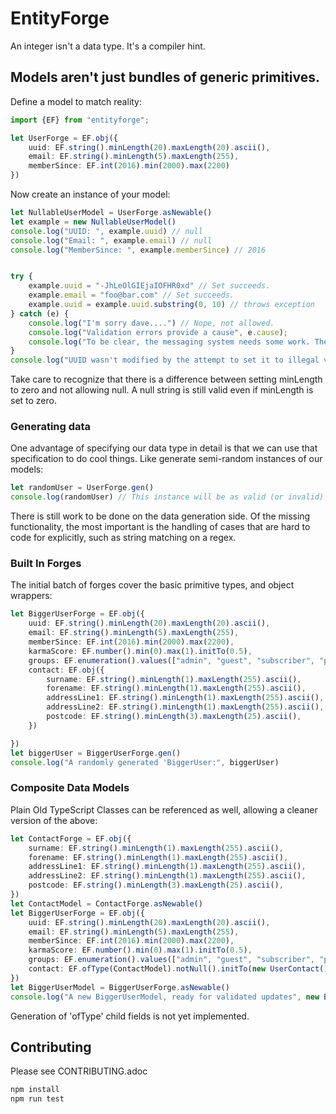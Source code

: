 # EntityForge

An integer isn't a data type. It's a compiler hint.

## Models aren't just bundles of generic primitives.

Define a model to match reality:

```typescript
import {EF} from "entityforge";

let UserForge = EF.obj({
    uuid: EF.string().minLength(20).maxLength(20).ascii(),
    email: EF.string().minLength(5).maxLength(255),
    memberSince: EF.int(2016).min(2000).max(2200)
})
```

Now create an instance of your model:

```typescript
let NullableUserModel = UserForge.asNewable()
let example = new NullableUserModel()
console.log("UUID: ", example.uuid) // null
console.log("Email: ", example.email) // null
console.log("MemberSince: ", example.memberSince) // 2016


try {
    example.uuid = "-JhLeOlGIEjaIOFHR0xd" // Set succeeds.
    example.email = "foo@bar.com" // Set succeeds.
    example.uuid = example.uuid.substring(0, 10) // throws exception
} catch (e) {
    console.log("I'm sorry dave....") // Nope, not allowed.
    console.log("Validation errors provide a cause", e.cause); 
    console.log("To be clear, the messaging system needs some work. The cause message is: ", e.cause.minLength.message) // @restriction.minLength
}
console.log("UUID wasn't modified by the attempt to set it to illegal value:", example.uuid) // "-JhLeOlGIEjaIOFHR0xd" --- value not modified if invalid.

```

Take care to recognize that there is a difference between setting minLength to zero and not allowing null. A null string is still valid even if minLength is set to zero.

### Generating data
One advantage of specifying our data type in detail is that we can use that specification to do cool things. Like generate semi-random instances of our models:

```javascript
let randomUser = UserForge.gen()
console.log(randomUser) // This instance will be as valid (or invalid) as your Forge definition constraints allow.
```

There is still work to be done on the data generation side. Of the missing functionality, the most important is the handling of cases that are hard to code for explicitly, such as string matching on a regex.

### Built In Forges

The initial batch of forges cover the basic primitive types, and object wrappers:

```typescript
let BiggerUserForge = EF.obj({
    uuid: EF.string().minLength(20).maxLength(20).ascii(),
    email: EF.string().minLength(5).maxLength(255),
    memberSince: EF.int(2016).min(2000).max(2200),
    karmaScore: EF.number().min(0).max(1).initTo(0.5),
    groups: EF.enumeration().values(["admin", "guest", "subscriber", "paid-member"]),
    contact: EF.obj({
        surname: EF.string().minLength(1).maxLength(255).ascii(),
        forename: EF.string().minLength(1).maxLength(255).ascii(),
        addressLine1: EF.string().minLength(1).maxLength(255).ascii(),
        addressLine2: EF.string().minLength(1).maxLength(255).ascii(),
        postcode: EF.string().minLength(3).maxLength(25).ascii(),
    })

})
let biggerUser = BiggerUserForge.gen()
console.log("A randomly generated 'BiggerUser:", biggerUser)
```


### Composite Data Models

Plain Old TypeScript Classes can be referenced as well, allowing a cleaner version of the above:

```typescript
let ContactForge = EF.obj({
    surname: EF.string().minLength(1).maxLength(255).ascii(),
    forename: EF.string().minLength(1).maxLength(255).ascii(),
    addressLine1: EF.string().minLength(1).maxLength(255).ascii(),
    addressLine2: EF.string().minLength(1).maxLength(255).ascii(),
    postcode: EF.string().minLength(3).maxLength(25).ascii(),
})
let ContactModel = ContactForge.asNewable()
let BiggerUserForge = EF.obj({
    uuid: EF.string().minLength(20).maxLength(20).ascii(),
    email: EF.string().minLength(5).maxLength(255),
    memberSince: EF.int(2016).min(2000).max(2200),
    karmaScore: EF.number().min(0).max(1).initTo(0.5),
    groups: EF.enumeration().values(["admin", "guest", "subscriber", "paid-member"]),
    contact: EF.ofType(ContactModel).notNull().initTo(new UserContact())
})
let BiggerUserModel = BiggerUserForge.asNewable()
console.log("A new BiggerUserModel, ready for validated updates", new BiggerUserModel())
```

Generation of 'ofType' child fields is not yet implemented.

## Contributing

Please see CONTRIBUTING.adoc


```bash
npm install 
npm run test
```
